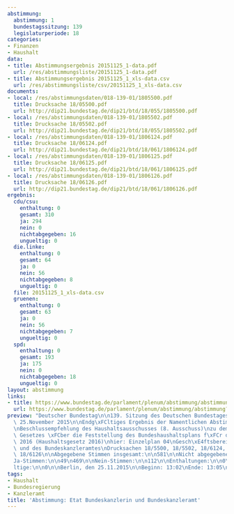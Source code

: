 ```yaml
---
abstimmung:
  abstimmung: 1
  bundestagssitzung: 139
  legislaturperiode: 18
categories:
- Finanzen
- Haushalt
data:
- title: Abstimmungsergebnis 20151125_1-data.pdf
  url: /res/abstimmungsliste/20151125_1-data.pdf
- title: Abstimmungsergebnis 20151125_1_xls-data.csv
  url: /res/abstimmungsliste/csv/20151125_1_xls-data.csv
documents:
- local: /res/abstimmungsdaten/018-139-01/1805500.pdf
  title: Drucksache 18/05500.pdf
  url: http://dip21.bundestag.de/dip21/btd/18/055/1805500.pdf
- local: /res/abstimmungsdaten/018-139-01/1805502.pdf
  title: Drucksache 18/05502.pdf
  url: http://dip21.bundestag.de/dip21/btd/18/055/1805502.pdf
- local: /res/abstimmungsdaten/018-139-01/1806124.pdf
  title: Drucksache 18/06124.pdf
  url: http://dip21.bundestag.de/dip21/btd/18/061/1806124.pdf
- local: /res/abstimmungsdaten/018-139-01/1806125.pdf
  title: Drucksache 18/06125.pdf
  url: http://dip21.bundestag.de/dip21/btd/18/061/1806125.pdf
- local: /res/abstimmungsdaten/018-139-01/1806126.pdf
  title: Drucksache 18/06126.pdf
  url: http://dip21.bundestag.de/dip21/btd/18/061/1806126.pdf
ergebnis:
  cdu/csu:
    enthaltung: 0
    gesamt: 310
    ja: 294
    nein: 0
    nichtabgegeben: 16
    ungueltig: 0
  die.linke:
    enthaltung: 0
    gesamt: 64
    ja: 0
    nein: 56
    nichtabgegeben: 8
    ungueltig: 0
  file: 20151125_1_xls-data.csv
  gruenen:
    enthaltung: 0
    gesamt: 63
    ja: 0
    nein: 56
    nichtabgegeben: 7
    ungueltig: 0
  spd:
    enthaltung: 0
    gesamt: 193
    ja: 175
    nein: 0
    nichtabgegeben: 18
    ungueltig: 0
layout: abstimmung
links:
- title: https://www.bundestag.de/parlament/plenum/abstimmung/abstimmung?id=374
  url: https://www.bundestag.de/parlament/plenum/abstimmung/abstimmung?id=374
preview: "Deutscher Bundestag\n\n139. Sitzung des Deutschen Bundestages\nam Mittwoch,\
  \ 25.November 2015\n\nEndg\xFCltiges Ergebnis der Namentlichen Abstimmung Nr. 1\n\
  \nBeschlussempfehlung des Haushaltsausschusses (8. Ausschuss)\nzu dem Entwurf eines\
  \ Gesetzes \xFCber die Feststellung des Bundeshaushaltsplans f\xFCr das\nHaushaltsjahr\
  \ 2016 (Haushaltsgesetz 2016)\nhier: Einzelplan 04\nGesch\xE4ftsbereich der Bundeskanzlerin\
  \ und des Bundeskanzleramtes\nDrucksachen 18/5500, 18/5502, 18/6124, 18/6125 und\
  \ 18/6126\n\nAbgegebene Stimmen insgesamt:\n\n581\n\nNicht abgegebene Stimmen:\n\
  Ja-Stimmen:\n\n49\n469\n\nNein-Stimmen:\n\n112\n\nEnthaltungen:\n\n0\n\nUng\xFC\
  ltige:\n\n0\n\nBerlin, den 25.11.2015\n\nBeginn: 13:02\nEnde: 13:05\n"
tags:
- Haushalt
- Bundesregierung
- Kanzleramt
title: 'Abstimmung: Etat Bundeskanzlerin und Bundeskanzleramt'
---
```

